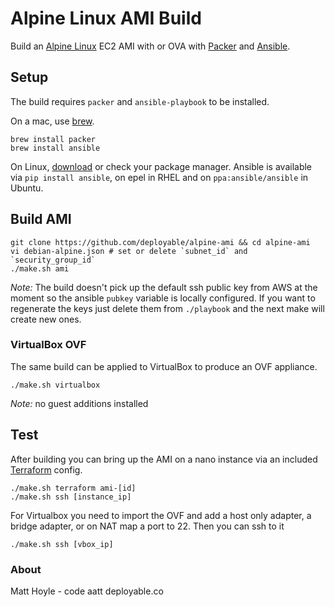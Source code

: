 # Alpine Linux AMI Build

Build an [Alpine Linux](https://www.alpinelinux.org) EC2 AMI with or OVA
with [Packer](https://www.packer.io) and [Ansible](https://www.ansible.com).


## Setup

The build requires `packer` and `ansible-playbook` to be installed.

On a mac, use [brew](https://brew.sh).
```shell
brew install packer
brew install ansible
```

On Linux, [download](https://www.packer.io/downloads.html) or check your package manager.
Ansible is available via `pip install ansible`, on epel in RHEL and on `ppa:ansible/ansible` in Ubuntu.


## Build AMI

```shell
git clone https://github.com/deployable/alpine-ami && cd alpine-ami
vi debian-alpine.json # set or delete `subnet_id` and `security_group_id`
./make.sh ami
```

_Note:_ The build doesn't pick up the default ssh public key from AWS at the moment so the 
ansible `pubkey` variable is locally configured. If you want to regenerate the keys just
delete them from `./playbook` and the next make will create new ones.


### VirtualBox OVF

The same build can be applied to VirtualBox to produce an OVF appliance.

```
./make.sh virtualbox
```
_Note:_ no guest additions installed


## Test

After building you can bring up the AMI on a nano instance via an included
 [Terraform](https://terraform.io) config.

```
./make.sh terraform ami-[id]
./make.sh ssh [instance_ip]
```

For Virtualbox you need to import the OVF and add a host only adapter, a 
bridge adapter, or on NAT map a port to 22. Then you can ssh to it

```
./make.sh ssh [vbox_ip]
```

### About

Matt Hoyle - code aatt deployable.co
